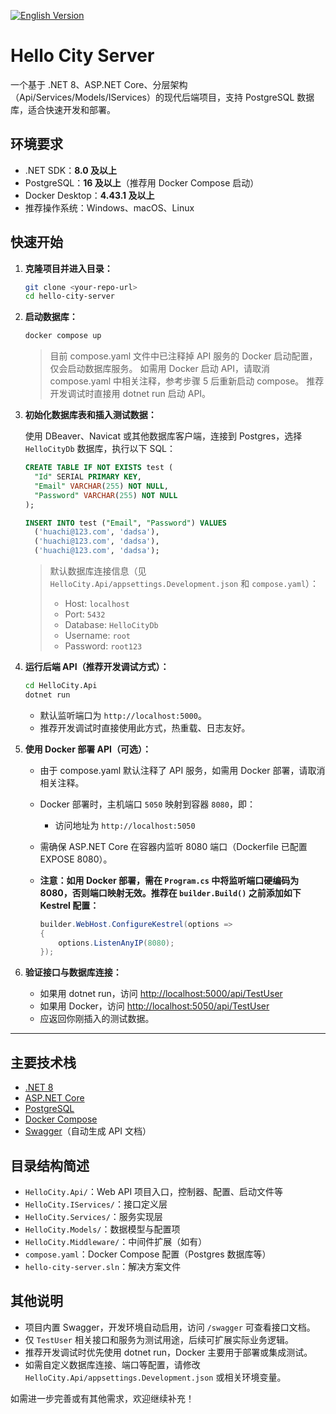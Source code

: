 [![English Version](https://img.shields.io/badge/Docs-English-green?style=flat-square)](./README.md)

# Hello City Server

一个基于 .NET 8、ASP.NET Core、分层架构（Api/Services/Models/IServices）的现代后端项目，支持 PostgreSQL 数据库，适合快速开发和部署。

## 环境要求

- .NET SDK：**8.0 及以上**
- PostgreSQL：**16 及以上**（推荐用 Docker Compose 启动）
- Docker Desktop：**4.43.1 及以上**
- 推荐操作系统：Windows、macOS、Linux

## 快速开始

1. **克隆项目并进入目录：**

   ```bash
   git clone <your-repo-url>
   cd hello-city-server
   ```

2. **启动数据库：**

   ```bash
   docker compose up
   ```

   > 目前 compose.yaml 文件中已注释掉 API 服务的 Docker 启动配置，仅会启动数据库服务。
   > 如需用 Docker 启动 API，请取消 compose.yaml 中相关注释，参考步骤 5 后重新启动 compose。
   > 推荐开发调试时直接用 dotnet run 启动 API。

3. **初始化数据库表和插入测试数据：**

   使用 DBeaver、Navicat 或其他数据库客户端，连接到 Postgres，选择 `HelloCityDb` 数据库，执行以下 SQL：

   ```sql
   CREATE TABLE IF NOT EXISTS test (
     "Id" SERIAL PRIMARY KEY,
     "Email" VARCHAR(255) NOT NULL,
     "Password" VARCHAR(255) NOT NULL
   );

   INSERT INTO test ("Email", "Password") VALUES
     ('huachi@123.com', 'dadsa'),
     ('huachi@123.com', 'dadsa'),
     ('huachi@123.com', 'dadsa');
   ```

   > 默认数据库连接信息（见 `HelloCity.Api/appsettings.Development.json` 和 `compose.yaml`）：
   >
   > - Host: `localhost`
   > - Port: `5432`
   > - Database: `HelloCityDb`
   > - Username: `root`
   > - Password: `root123`

4. **运行后端 API（推荐开发调试方式）：**

   ```bash
   cd HelloCity.Api
   dotnet run
   ```

   - 默认监听端口为 `http://localhost:5000`。
   - 推荐开发调试时直接使用此方式，热重载、日志友好。

5. **使用 Docker 部署 API（可选）：**

   - 由于 compose.yaml 默认注释了 API 服务，如需用 Docker 部署，请取消相关注释。
   - Docker 部署时，主机端口 `5050` 映射到容器 `8080`，即：
     - 访问地址为 `http://localhost:5050`
   - 需确保 ASP.NET Core 在容器内监听 8080 端口（Dockerfile 已配置 EXPOSE 8080）。
   - **注意：如用 Docker 部署，需在 `Program.cs` 中将监听端口硬编码为 8080，否则端口映射无效。推荐在 `builder.Build()` 之前添加如下 Kestrel 配置：**

     ```csharp
     builder.WebHost.ConfigureKestrel(options =>
     {
         options.ListenAnyIP(8080);
     });
     ```

6. **验证接口与数据库连接：**

   - 如果用 dotnet run，访问 [http://localhost:5000/api/TestUser](http://localhost:5000/api/TestUser)
   - 如果用 Docker，访问 [http://localhost:5050/api/TestUser](http://localhost:5050/api/TestUser)
   - 应返回你刚插入的测试数据。

---

## 主要技术栈

- [.NET 8](https://dotnet.microsoft.com/)
- [ASP.NET Core](https://learn.microsoft.com/aspnet/core)
- [PostgreSQL](https://www.postgresql.org/)
- [Docker Compose](https://docs.docker.com/compose/)
- [Swagger](https://swagger.io/)（自动生成 API 文档）

## 目录结构简述

- `HelloCity.Api/`：Web API 项目入口，控制器、配置、启动文件等
- `HelloCity.IServices/`：接口定义层
- `HelloCity.Services/`：服务实现层
- `HelloCity.Models/`：数据模型与配置项
- `HelloCity.Middleware/`：中间件扩展（如有）
- `compose.yaml`：Docker Compose 配置（Postgres 数据库等）
- `hello-city-server.sln`：解决方案文件

## 其他说明

- 项目内置 Swagger，开发环境自动启用，访问 `/swagger` 可查看接口文档。
- 仅 `TestUser` 相关接口和服务为测试用途，后续可扩展实际业务逻辑。
- 推荐开发调试时优先使用 dotnet run，Docker 主要用于部署或集成测试。
- 如需自定义数据库连接、端口等配置，请修改 `HelloCity.Api/appsettings.Development.json` 或相关环境变量。

如需进一步完善或有其他需求，欢迎继续补充！
